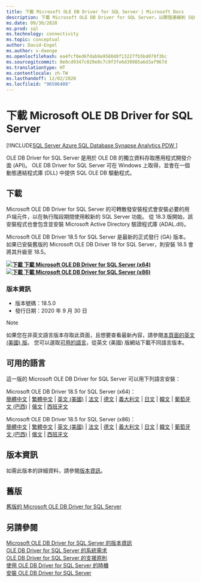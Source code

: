 ```yaml
---
title: 下載 Microsoft OLE DB Driver for SQL Server | Microsoft Docs
description: 下載 Microsoft OLE DB Driver for SQL Server，以開發連線到 SQL Server 和 Azure SQL Database 的原生 Windows 應用程式。
ms.date: 09/30/2020
ms.prod: sql
ms.technology: connectivity
ms.topic: conceptual
author: David-Engel
ms.author: v-daenge
ms.openlocfilehash: ea4fcf0ed6fdab9a9580d8f13227fb5bd079f3bc
ms.sourcegitcommit: 0e0cd9347c029e0c7c9f3fe6d39985a6d3af967d
ms.translationtype: HT
ms.contentlocale: zh-TW
ms.lasthandoff: 12/02/2020
ms.locfileid: "96506408"
---
```

# <a name="download-microsoft-ole-db-driver-for-sql-server"></a>下載 Microsoft OLE DB Driver for SQL Server

[!INCLUDE[SQL Server Azure SQL Database Synapse Analytics PDW ](../../includes/applies-to-version/sql-asdb-asdbmi-asa-pdw.md)]

OLE DB Driver for SQL Server 是用於 OLE DB 的獨立資料存取應用程式開發介面 (API)。 OLE DB Driver for SQL Server 可在 Windows 上取得，並會在一個動態連結程式庫 (DLL) 中提供 SQL OLE DB 驅動程式。

## <a name="download"></a>下載

Microsoft OLE DB Driver for SQL Server 的可轉散發安裝程式會安裝必要的用戶端元件，以在執行階段期間使用較新的 SQL Server 功能。 從 18.3 版開始，該安裝程式也會包含並安裝 Microsoft Active Directory 驗證程式庫 (ADAL.dll)。

Microsoft OLE DB Driver 18.5 for SQL Server 是最新的正式發行 (GA) 版本。 如果已安裝舊版的 Microsoft OLE DB Driver 18 for SQL Server，則安裝 18.5 會將其升級至 18.5。

**[![下載](../../ssms/media/download-icon.png) 下載 Microsoft OLE DB Driver for SQL Server (x64)](https://go.microsoft.com/fwlink/?linkid=2135577)**  
**[![下載](../../ssms/media/download-icon.png) 下載 Microsoft OLE DB Driver for SQL Server (x86)](https://go.microsoft.com/fwlink/?linkid=2135722)**  

### <a name="version-information"></a>版本資訊

- 版本號碼：18.5.0
- 發行日期：2020 年 9 月 30 日

> [!Note]
> 如果您在非英文語言版本存取此頁面，且想要查看最新內容，請參閱[本頁面的英文 (美國) 版]()。 您可以選取[可用的語言](#available-languages)，從英文 (美國) 版網站下載不同語言版本。

## <a name="available-languages"></a>可用的語言

這一版的 Microsoft OLE DB Driver for SQL Server 可以用下列語言安裝：

Microsoft OLE DB Driver 18.5 for SQL Server (x64)：  
[簡體中文](https://go.microsoft.com/fwlink/?linkid=2135577&clcid=0x804) | [繁體中文](https://go.microsoft.com/fwlink/?linkid=2135577&clcid=0x404) | [英文 (美國)](https://go.microsoft.com/fwlink/?linkid=2135577&clcid=0x409) | [法文](https://go.microsoft.com/fwlink/?linkid=2135577&clcid=0x40c) | [德文](https://go.microsoft.com/fwlink/?linkid=2135577&clcid=0x407) | [義大利文](https://go.microsoft.com/fwlink/?linkid=2135577&clcid=0x410) | [日文](https://go.microsoft.com/fwlink/?linkid=2135577&clcid=0x411) | [韓文](https://go.microsoft.com/fwlink/?linkid=2135577&clcid=0x412) | [葡萄牙文 (巴西)](https://go.microsoft.com/fwlink/?linkid=2135577&clcid=0x416) | [俄文](https://go.microsoft.com/fwlink/?linkid=2135577&clcid=0x419) | [西班牙文](https://go.microsoft.com/fwlink/?linkid=2135577&clcid=0x40a)

Microsoft OLE DB Driver 18.5 for SQL Server (x86)：  
[簡體中文](https://go.microsoft.com/fwlink/?linkid=2135722&clcid=0x804) | [繁體中文](https://go.microsoft.com/fwlink/?linkid=2135722&clcid=0x404) | [英文 (美國)](https://go.microsoft.com/fwlink/?linkid=2135722&clcid=0x409) | [法文](https://go.microsoft.com/fwlink/?linkid=2135722&clcid=0x40c) | [德文](https://go.microsoft.com/fwlink/?linkid=2135722&clcid=0x407) | [義大利文](https://go.microsoft.com/fwlink/?linkid=2135722&clcid=0x410) | [日文](https://go.microsoft.com/fwlink/?linkid=2135722&clcid=0x411) | [韓文](https://go.microsoft.com/fwlink/?linkid=2135722&clcid=0x412) | [葡萄牙文 (巴西)](https://go.microsoft.com/fwlink/?linkid=2135722&clcid=0x416) | [俄文](https://go.microsoft.com/fwlink/?linkid=2135722&clcid=0x419) | [西班牙文](https://go.microsoft.com/fwlink/?linkid=2135722&clcid=0x40a)

## <a name="release-notes"></a>版本資訊

如需此版本的詳細資料，請參閱[版本資訊](release-notes-for-oledb-driver-for-sql-server.md)。

## <a name="previous-releases"></a>舊版

[舊版的 Microsoft OLE DB Driver for SQL Server](release-notes-for-oledb-driver-for-sql-server.md#previous-releases)

## <a name="see-also"></a>另請參閱

[Microsoft OLE DB Driver for SQL Server 的版本資訊](release-notes-for-oledb-driver-for-sql-server.md)  
[OLE DB Driver for SQL Server 的系統需求](system-requirements-for-oledb-driver-for-sql-server.md)  
[OLE DB Driver for SQL Server 的支援原則](applications\support-policies-for-oledb-driver-for-sql-server.md)  
[使用 OLE DB Driver for SQL Server 的時機](when-to-use-oledb-driver-for-sql-server.md)  
[安裝 OLE DB Driver for SQL Server](applications/installing-oledb-driver-for-sql-server.md)